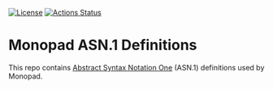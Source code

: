 [![License](https://img.shields.io/badge/License-Apache_2.0-blue.svg)](https://opensource.org/licenses/Apache-2.0)
[![Actions Status](https://github.com/monopad/monopad-asn1/workflows/validate-definition/badge.svg)](https://github.com/monopad/monopad-asn1/actions)

#  Monopad ASN.1 Definitions

This repo contains [Abstract Syntax Notation One](https://www.itu.int/rec/T-REC-X.680) (ASN.1) definitions
used by Monopad.

